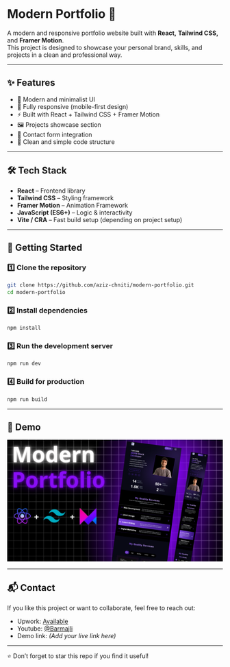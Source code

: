 # Modern Portfolio 🚀

A modern and responsive portfolio website built with **React,** **Tailwind CSS,**  and **Framer Motion**.  
This project is designed to showcase your personal brand, skills, and projects in a clean and professional way.

---

## ✨ Features

- 🎨 Modern and minimalist UI
- 📱 Fully responsive (mobile-first design)
- ⚡ Built with React + Tailwind CSS + Framer Motion
- 🖼️ Projects showcase section
- 📧 Contact form integration
- 🌙 Clean and simple code structure

---

## 🛠️ Tech Stack

- **React** – Frontend library
- **Tailwind CSS** – Styling framework
- **Framer Motion** – Animation Framework
- **JavaScript (ES6+)** – Logic & interactivity
- **Vite / CRA** – Fast build setup (depending on project setup)

---

## 🚀 Getting Started

### 1️⃣ Clone the repository
```bash
git clone https://github.com/aziz-chniti/modern-portfolio.git
cd modern-portfolio
```

### 2️⃣ Install dependencies
```bash
npm install
```

### 3️⃣ Run the development server
```bash
npm run dev
```

### 4️⃣ Build for production
```bash
npm run build
```

---

## 📸 Demo

![preview](./public/preview.png)

---

## 📬 Contact

If you like this project or want to collaborate, feel free to reach out:  

- Upwork: [Available](https://www.upwork.com/freelancers/~014afdcf19c4e3bb74)
- Youtube: [@Barmajli](https://www.youtube.com/@Barmajli)
- Demo link: *(Add your live link here)*  

---

⭐ Don’t forget to star this repo if you find it useful!
